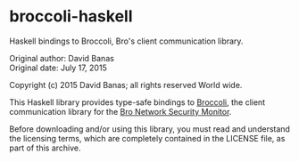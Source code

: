 # broccoli-haskell
Haskell bindings to Broccoli, Bro's client communication library.

Original author: David Banas  
Original date:   July 17, 2015

Copyright (c) 2015 David Banas; all rights reserved World wide.

This Haskell library provides type-safe bindings to
[Broccoli](https://www.bro.org/sphinx/components/broccoli/README.html),
the client communication library for the
[Bro Network Security Monitor](https://www.bro.org/index.html).

Before downloading and/or using this library, you must read and
understand the licensing terms, which are completely contained in the
LICENSE file, as part of this archive.

